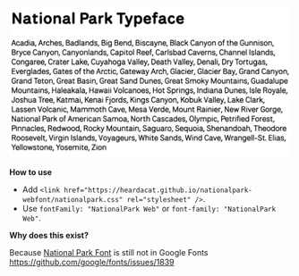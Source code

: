 [![demo](demo.png)](https://heardacat.github.io/nationalpark-webfont/)

**How to use**

- Add `<link href="https://heardacat.github.io/nationalpark-webfont/nationalpark.css" rel="stylesheet" />`.
- Use `fontFamily: "NationalPark Web"` or `font-family: "NationalPark Web"`.

**Why does this exist?**

Because [National Park Font](https://nationalparktypeface.com/) is still not in Google Fonts https://github.com/google/fonts/issues/1839

